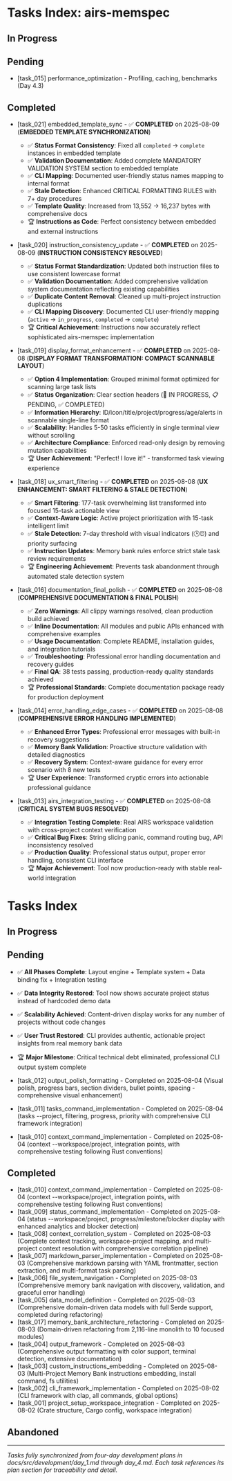 # Tasks Index: airs-memspec

## In Progress

## Pending

- [task_015] performance_optimization - Profiling, caching, benchmarks (Day 4.3)

## Completed

- [task_021] embedded_template_sync - ✅ **COMPLETED** on 2025-08-09 (**EMBEDDED TEMPLATE SYNCHRONIZATION**)
  - ✅ **Status Format Consistency**: Fixed all `completed` → `complete` instances in embedded template
  - ✅ **Validation Documentation**: Added complete MANDATORY VALIDATION SYSTEM section to embedded template
  - ✅ **CLI Mapping**: Documented user-friendly status names mapping to internal format
  - ✅ **Stale Detection**: Enhanced CRITICAL FORMATTING RULES with 7+ day procedures
  - ✅ **Template Quality**: Increased from 13,552 → 16,237 bytes with comprehensive docs
  - 🏆 **Instructions as Code**: Perfect consistency between embedded and external instructions

- [task_020] instruction_consistency_update - ✅ **COMPLETED** on 2025-08-09 (**INSTRUCTION CONSISTENCY RESOLVED**)
  - ✅ **Status Format Standardization**: Updated both instruction files to use consistent lowercase format
  - ✅ **Validation Documentation**: Added comprehensive validation system documentation reflecting existing capabilities
  - ✅ **Duplicate Content Removal**: Cleaned up multi-project instruction duplications 
  - ✅ **CLI Mapping Discovery**: Documented CLI user-friendly mapping (`active` → `in_progress`, `completed` → `complete`)
  - 🏆 **Critical Achievement**: Instructions now accurately reflect sophisticated airs-memspec implementation

- [task_019] display_format_enhancement - ✅ **COMPLETED** on 2025-08-08 (**DISPLAY FORMAT TRANSFORMATION: COMPACT SCANNABLE LAYOUT**)
  - ✅ **Option 4 Implementation**: Grouped minimal format optimized for scanning large task lists
  - ✅ **Status Organization**: Clear section headers (🔄 IN PROGRESS, 📋 PENDING, ✅ COMPLETED)
  - ✅ **Information Hierarchy**: ID/icon/title/project/progress/age/alerts in scannable single-line format
  - ✅ **Scalability**: Handles 5-50 tasks efficiently in single terminal view without scrolling
  - ✅ **Architecture Compliance**: Enforced read-only design by removing mutation capabilities
  - 🏆 **User Achievement**: "Perfect! I love it!" - transformed task viewing experience

- [task_018] ux_smart_filtering - ✅ **COMPLETED** on 2025-08-08 (**UX ENHANCEMENT: SMART FILTERING & STALE DETECTION**)
  - ✅ **Smart Filtering**: 177-task overwhelming list transformed into focused 15-task actionable view
  - ✅ **Context-Aware Logic**: Active project prioritization with 15-task intelligent limit
  - ✅ **Stale Detection**: 7-day threshold with visual indicators (🕒⏰) and priority surfacing
  - ✅ **Instruction Updates**: Memory bank rules enforce strict stale task review requirements
  - 🏆 **Engineering Achievement**: Prevents task abandonment through automated stale detection system

- [task_016] documentation_final_polish - ✅ **COMPLETED** on 2025-08-08 (**COMPREHENSIVE DOCUMENTATION & FINAL POLISH**)
  - ✅ **Zero Warnings**: All clippy warnings resolved, clean production build achieved
  - ✅ **Inline Documentation**: All modules and public APIs enhanced with comprehensive examples
  - ✅ **Usage Documentation**: Complete README, installation guides, and integration tutorials
  - ✅ **Troubleshooting**: Professional error handling documentation and recovery guides
  - ✅ **Final QA**: 38 tests passing, production-ready quality standards achieved
  - 🏆 **Professional Standards**: Complete documentation package ready for production deployment

- [task_014] error_handling_edge_cases - ✅ **COMPLETED** on 2025-08-08 (**COMPREHENSIVE ERROR HANDLING IMPLEMENTED**)
  - ✅ **Enhanced Error Types**: Professional error messages with built-in recovery suggestions
  - ✅ **Memory Bank Validation**: Proactive structure validation with detailed diagnostics  
  - ✅ **Recovery System**: Context-aware guidance for every error scenario with 8 new tests
  - 🏆 **User Experience**: Transformed cryptic errors into actionable professional guidance

- [task_013] airs_integration_testing - ✅ **COMPLETED** on 2025-08-08 (**CRITICAL SYSTEM BUGS RESOLVED**)
  - ✅ **Integration Testing Complete**: Real AIRS workspace validation with cross-project context verification
  - ✅ **Critical Bug Fixes**: String slicing panic, command routing bug, API inconsistency resolved
  - ✅ **Production Quality**: Professional status output, proper error handling, consistent CLI interface
  - 🏆 **Major Achievement**: Tool now production-ready with stable real-world integration

# Tasks Index

## In Progress

## Pending
  - ✅ **All Phases Complete**: Layout engine + Template system + Data binding fix + Integration testing
  - ✅ **Data Integrity Restored**: Tool now shows accurate project status instead of hardcoded demo data
  - ✅ **Scalability Achieved**: Content-driven display works for any number of projects without code changes
  - ✅ **User Trust Restored**: CLI provides authentic, actionable project insights from real memory bank data
  - 🏆 **Major Milestone**: Critical technical debt eliminated, professional CLI output system complete

- [task_012] output_polish_formatting - Completed on 2025-08-04 (Visual polish, progress bars, section dividers, bullet points, spacing - comprehensive visual enhancement)
- [task_011] tasks_command_implementation - Completed on 2025-08-04 (tasks --project, filtering, progress, priority with comprehensive CLI framework integration)
- [task_010] context_command_implementation - Completed on 2025-08-04 (context --workspace/project, integration points, with comprehensive testing following Rust conventions)

## Completed

- [task_010] context_command_implementation - Completed on 2025-08-04 (context --workspace/project, integration points, with comprehensive testing following Rust conventions)
- [task_009] status_command_implementation - Completed on 2025-08-04 (status --workspace/project, progress/milestone/blocker display with enhanced analytics and blocker detection)
- [task_008] context_correlation_system - Completed on 2025-08-03 (Complete context tracking, workspace-project mapping, and multi-project context resolution with comprehensive correlation pipeline)
- [task_007] markdown_parser_implementation - Completed on 2025-08-03 (Comprehensive markdown parsing with YAML frontmatter, section extraction, and multi-format task parsing)
- [task_006] file_system_navigation - Completed on 2025-08-03 (Comprehensive memory bank navigation with discovery, validation, and graceful error handling)
- [task_005] data_model_definition - Completed on 2025-08-03 (Comprehensive domain-driven data models with full Serde support, completed during refactoring)
- [task_017] memory_bank_architecture_refactoring - Completed on 2025-08-03 (Domain-driven refactoring from 2,116-line monolith to 10 focused modules)
- [task_004] output_framework - Completed on 2025-08-03 (Comprehensive output formatting with color support, terminal detection, extensive documentation)
- [task_003] custom_instructions_embedding - Completed on 2025-08-03 (Multi-Project Memory Bank instructions embedding, install command, fs utilities)
- [task_002] cli_framework_implementation - Completed on 2025-08-02 (CLI framework with clap, all commands, global options)
- [task_001] project_setup_workspace_integration - Completed on 2025-08-02 (Crate structure, Cargo config, workspace integration)


## Abandoned


---

*Tasks fully synchronized from four-day development plans in docs/src/development/day_1.md through day_4.md. Each task references its plan section for traceability and detail.*
